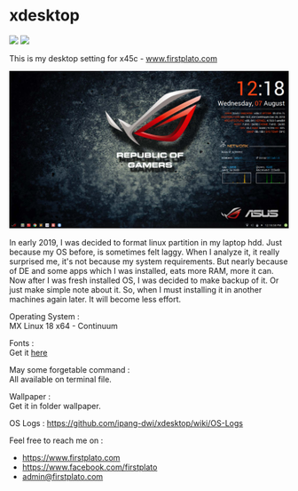 # xdesktop
<img src="https://img.shields.io/github/license/ipang-dwi/xdesktop.svg" /> <img src="https://img.shields.io/badge/lab-firstplato.com-red.svg" />

This is my desktop setting for x45c - www.firstplato.com

<img src="https://github.com/ipang-dwi/xdesktop/blob/master/img/mydesktop.jpg"/>

In early 2019, I was decided to format linux partition in my laptop hdd. Just because my OS before, is sometimes felt laggy. When I analyze it, it really surprised me, it's not because my system requirements. But nearly because of DE and some apps which I was installed, eats more RAM, more it can. Now after I was fresh installed OS, I was decided to make backup of it. Or just make simple note about it. So, when I must installing it in another machines again later. It will become less effort.

Operating System :
<br>MX Linux 18 x64 - Continuum

Fonts :
<br>Get it <a href="https://github.com/ipang-dwi/xfonts">here</a>

May some forgetable command :
<br>All available on terminal file.

Wallpaper :
<br>Get it in folder wallpaper.

OS Logs : https://github.com/ipang-dwi/xdesktop/wiki/OS-Logs

Feel free to reach me on :
- https://www.firstplato.com
- https://www.facebook.com/firstplato
- admin@firstplato.com
